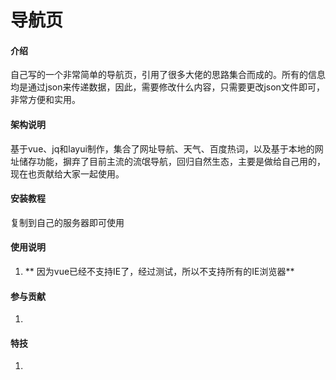 # 导航页

#### 介绍
自己写的一个非常简单的导航页，引用了很多大佬的思路集合而成的。所有的信息均是通过json来传递数据，因此，需要修改什么内容，只需要更改json文件即可，非常方便和实用。

#### 架构说明
基于vue、jq和layui制作，集合了网址导航、天气、百度热词，以及基于本地的网址储存功能，摒弃了目前主流的流氓导航，回归自然生态，主要是做给自己用的，现在也贡献给大家一起使用。


#### 安装教程

复制到自己的服务器即可使用

#### 使用说明

1.  ** 因为vue已经不支持IE了，经过测试，所以不支持所有的IE浏览器** 

#### 参与贡献

1. 



#### 特技

1.  
